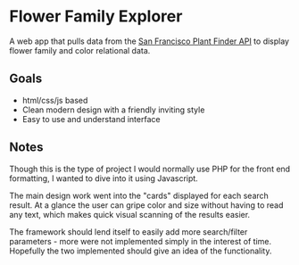 # Flower Family Explorer

A web app that pulls data from the [San Francisco Plant Finder API](http://https://data.sfgov.org/Energy-and-Environment/San-Francisco-Plant-Finder-Data/vmnk-skih "San Francisco Plant Finder API") to display flower family and color relational data.

## Goals

- html/css/js based
- Clean modern design with a friendly inviting style
- Easy to use and understand interface

## Notes

Though this is the type of project I would normally use PHP for the front end formatting, I wanted to dive into it using Javascript.

The main design work went into the "cards" displayed for each search result. At a glance the user can gripe color and size without having to read any text, which makes quick visual scanning of the results easier.

The framework should lend itself to easily add more search/filter parameters - more were not implemented simply in the interest of time. Hopefully the two implemented should give an idea of the functionality.